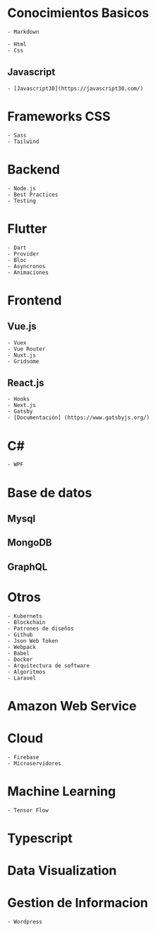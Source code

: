 # Conocimientos Basicos
    - Markdown

    - Html
    - Css 
## Javascript
    - [Javascript30](https://javascript30.com/)

# Frameworks CSS
    - Sass
    - Tailwind

# Backend
    - Node.js
    - Best Practices
    - Testing

# Flutter
    - Dart
    - Provider
    - Bloc
    - Asyncronos
    - Animaciones

# Frontend

## Vue.js
    - Vuex
    - Vue Router
    - Nuxt.js
    - Gridsome

## React.js
    - Hooks
    - Next.js
    - Gatsby
    - [Documentación] (https://www.gatsbyjs.org/)

# C#
    - WPF

# Base de datos
## Mysql
## MongoDB
## GraphQL

# Otros
    - Kubernets
    - Blockchain
    - Patrones de diseños
    - Github
    - Json Web Token
    - Webpack
    - Babel
    - Docker
    - Arquitectura de software
    - Algoritmos
    - Laravel



# Amazon Web Service

# Cloud
    - Firebase
    - Microservidores

# Machine Learning
    - Tensor Flow

# Typescript

# Data Visualization

# Gestion de Informacion
    - Wordpress

